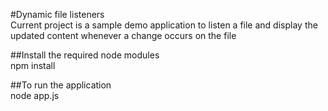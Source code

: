 #Dynamic file listeners<br />
Current project is a sample demo application to listen a file and display the updated content whenever a change occurs on the file

##Install the required node modules<br />
npm install

##To run the application<br />
node app.js

